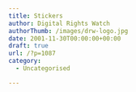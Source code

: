```yaml
---
title: Stickers
author: Digital Rights Watch
authorThumb: /images/drw-logo.jpg
date: 2001-11-30T00:00:00+00:00
draft: true
url: /?p=1087
category:
  - Uncategorised

---
```

